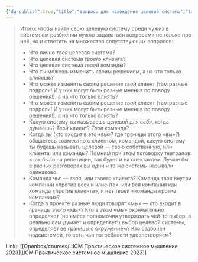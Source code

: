 ```yaml
---
{"dg-publish":true,"title":"вопросы для нахождения целевой системы","tags":["quotes"],"date":"2023-04-03T10:32:55+04:00","modified_at":"2023-06-26T10:37:02+03:00","alias":"вопросы для нахождения целевой системы","dg-path":"/quotes/202304031033.md","permalink":"/quotes/202304031033/","dgPassFrontmatter":true}
---
```



> Итого: чтобы найти свою целевую систему среди чужих в системном разбиении нужно задаваться вопросами не только про неё, но и ответить на множество сопутствующих вопросов:
> -   Что лично _твоя_ целевая система?
> -   Что целевая система _твоего_ клиента?
> -   Что целевая система _твоей_ команды?
> -   Что _ты_ можешь изменить своим решением, а на что только влияешь?
> -   Что может изменить своим решение _твой_ клиент (там разные подроли! И у них могут быть разные мнения по поводу решения!), а на что только влиять?
> -   Что может изменить своим решение _твой_ клиент (там разные подроли! И у них могут быть разные мнения по поводу решения!), а на что только влиять?
> -   Какую систему ты называешь целевой для _себя_, когда думаешь? _Твой_ клиент? _Твоя_ команда?
> -   Когда _вы_ (кто входит в это «вы»? где границы этого «вы»?) общаетесь совместно с клиентом, командой, какую систему _ты_ будешь называть целевой — свою собственную, или клиента, или команды? Помним при этом поговорку театралов: «как было на репетиции, так будет и на спектакле». Лучше бы в разных разговорах вы одни и те же системы называли одинаково.
> -   Команда чья — _твоя_, или твоего клиента? Команда твоя внутри компании «против всех и клиента», или вся компания как команда «против клиента», и нет твоей «команды против компании»?
> -   Когда в проекте разные люди говорят «мы» — кто входит в границы этого «мы»? Кто в этом «мы» окончательно определяет (не имеет полномочия утверждать чей-то выбор, а реально сам думает и определяет!) выбор целевой системы, определяет её границы с окружением? Кто озабочен надсистемой, то есть чьи потребности удовлетворяем?

Link:: [[Openbox/courses/ШСМ Практическое системное мышление 2023\|ШСМ Практическое системное мышление 2023]]
